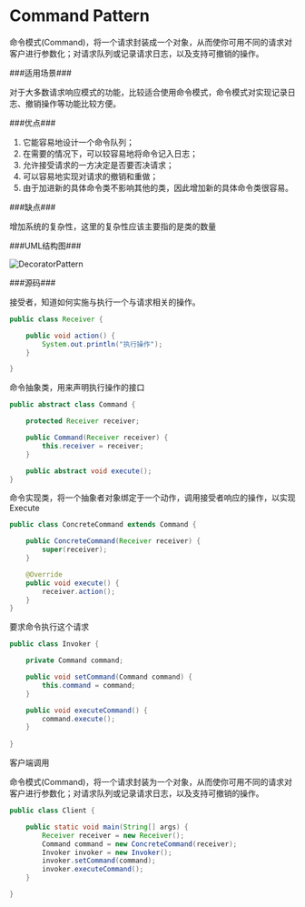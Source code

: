 Command Pattern
===============

  命令模式(Command)，将一个请求封装成一个对象，从而使你可用不同的请求对客户进行参数化；对请求队列或记录请求日志，以及支持可撤销的操作。

###适用场景###

  对于大多数请求响应模式的功能，比较适合使用命令模式，命令模式对实现记录日志、撤销操作等功能比较方便。

###优点###

1. 它能容易地设计一个命令队列；
2. 在需要的情况下，可以较容易地将命令记入日志；
3. 允许接受请求的一方决定是否要否决请求；
4. 可以容易地实现对请求的撤销和重做；
5. 由于加进新的具体命令类不影响其他的类，因此增加新的具体命令类很容易。

###缺点###

  增加系统的复杂性，这里的复杂性应该主要指的是类的数量

###UML结构图###

![DecoratorPattern](http://ihongqiqu.com/imgs/post/CommandPatternUML.png)

###源码###

接受者，知道如何实施与执行一个与请求相关的操作。

```java
public class Receiver {

    public void action() {
        System.out.println("执行操作");
    }

}
```

命令抽象类，用来声明执行操作的接口

```java
public abstract class Command {

    protected Receiver receiver;

    public Command(Receiver receiver) {
        this.receiver = receiver;
    }

    public abstract void execute();
}
```

命令实现类，将一个抽象者对象绑定于一个动作，调用接受者响应的操作，以实现Execute

```java
public class ConcreteCommand extends Command {

    public ConcreteCommand(Receiver receiver) {
        super(receiver);
    }

    @Override
    public void execute() {
        receiver.action();
    }
}
```

要求命令执行这个请求

```java
public class Invoker {

    private Command command;

    public void setCommand(Command command) {
        this.command = command;
    }

    public void executeCommand() {
        command.execute();
    }
    
}
```

  客户端调用
  
  命令模式(Command)，将一个请求封装为一个对象，从而使你可用不同的请求对客户进行参数化；对请求队列或记录请求日志，以及支持可撤销的操作。

```java
public class Client {

    public static void main(String[] args) {
        Receiver receiver = new Receiver();
        Command command = new ConcreteCommand(receiver);
        Invoker invoker = new Invoker();
        invoker.setCommand(command);
        invoker.executeCommand();
    }

}
```